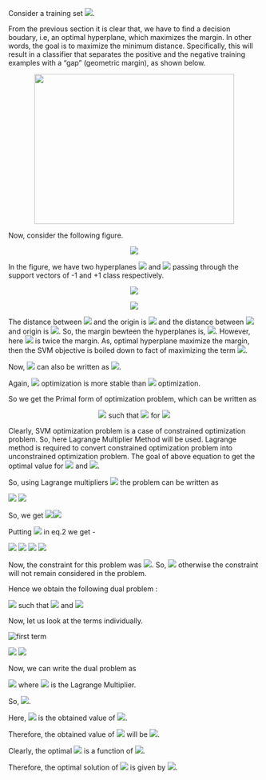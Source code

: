 Consider a training set <img src="https://render.githubusercontent.com/render/math?math=\Large S = \{(\vec{x_i},y_i), i = 1,2,....,n, y_i \in \{-1,+1\}\}">.

From the previous section it is clear that, we have to find a decision boudary, i.e, an optimal hyperplane, which maximizes the margin. In other words, the goal is to maximize the minimum distance. Specifically, this will result in a classifier that separates the positive and the negative training examples with a “gap” (geometric margin), as shown below. 

<p align = "center">
  <img src = "https://github.com/Adi-ds/Private-Repo/blob/main/images/image.png" width = 400 height = 300>
</p>

Now, consider the following figure.

<p align = "center">
  <img src = "https://miro.medium.com/max/511/1*uqqLm5bSTY-pD4CmW3SWew.png">
</p>

In the figure, we have two hyperplanes <img src="https://render.githubusercontent.com/render/math?math=\Large H_1"> and <img src="https://render.githubusercontent.com/render/math?math=\Large H_2"> passing through the support vectors of -1 and +1 class respectively.

<p align = "center">
  <img src="https://render.githubusercontent.com/render/math?math=\Large H_1 : \vec{w}^T\vec{x} %2B b = -1">
</p>

<p align = "center">
  <img src="https://render.githubusercontent.com/render/math?math=\Large H_2 : \vec{w}^T\vec{x} %2B b = 1">
</p>  

The distance between <img src="https://render.githubusercontent.com/render/math?math=\Large H_1"> and the origin is <img src = "https://render.githubusercontent.com/render/math?math=\Large \frac {b %2B 1}{|\vec{w}|}"> and the distance between <img src="https://render.githubusercontent.com/render/math?math=\Large H_2"> and origin is <img src="https://render.githubusercontent.com/render/math?math=\Large \frac {b-1}{|\vec{w}|}">. So, the margin bewteen the hyperplanes is, <img src="https://render.githubusercontent.com/render/math?math=\Large M = {\frac {b %2B 1}{|\vec{w}|}} - {\frac {b-1}{|\vec{w}|}} = {\frac {2}{|\vec{w}|}}">. However, here <img src="https://render.githubusercontent.com/render/math?math=\Large M"> is twice the margin. As, optimal hyperplane maximize the margin, then the SVM objective is boiled down to fact of maximizing the term <img src="https://render.githubusercontent.com/render/math?math=\Large \frac {1}{|\vec{w}|}">.

Now, <img src="https://render.githubusercontent.com/render/math?math=\Large max \frac {1}{|\vec{w}|}"> can also be written as <img src="https://render.githubusercontent.com/render/math?math=\Large  min\:|\vec{w}|">. 

Again, <img src="https://render.githubusercontent.com/render/math?math=\Large L_2"> optimization is more stable than <img src="https://render.githubusercontent.com/render/math?math=\Large L_1"> optimization. 

So we get the Primal form of optimization problem, which can be written as

<p align = "center">
  <img src="https://render.githubusercontent.com/render/math?math=\Large  min\:{\frac {||\vec{w}||^2}{2}}">
    <text>such that</text>
      <img src="https://render.githubusercontent.com/render/math?math=\Large y_i(\vec{w}^T\vec{x_i} %2B b)-1 \geq 0">
        <text>for</text>
          <img src="https://render.githubusercontent.com/render/math?math=\Large i = 1,2,.....,n"> 
</p>

Clearly, SVM optimization problem is a case of constrained optimization problem. So, here Lagrange Multiplier Method will be used. Lagrange method is required to convert constrained optimization problem into unconstrained optimization problem. The goal of above equation to get the optimal value for <img src="https://render.githubusercontent.com/render/math?math=\Large \vec{w}"> and <img src="https://render.githubusercontent.com/render/math?math=\Large b">.

So, using Lagrange multipliers <img src="https://render.githubusercontent.com/render/math?math=\Large {\lambda}_i, i = 1,2,.....,n"> the problem can be written as

<img src="https://render.githubusercontent.com/render/math?math=\Large L = {\frac {||\vec{w}||^2}{2}} - {\sum_{i = 1}^n} {\lambda_i (y_i (\vec{w}^T\vec{x_i} %2B b)-1)}..................................................................eq.1">

<img src="https://render.githubusercontent.com/render/math?math=\Large \implies L = {\frac {||w||^2}{2}} - {\sum_{i = 1}^n} {\lambda_i y_i (\vec{w}^T\vec{x_i} %2B b)} %2B {\sum_{i = 1}^n} \lambda_i .................................................eq.2">

So, we get <img src="https://render.githubusercontent.com/render/math?math=\Large \bigg\{ \begin{matrix} {\frac {\delta L}{\delta \vec{w}}} = \vec{w} - {\sum_{i = 1}^n} {\lambda_i y_i \vec{x_i}} = 0\\ {\frac {\delta L}{\delta b}} = {\sum_{i = 1}^n} {\lambda_i y_i} = 0 \end{matrix}"><img src="https://render.githubusercontent.com/render/math?math=\Large \implies \bigg\{ \begin{matrix} \vec{w} = {\sum_{i = 1}^n} {\lambda_i y_i \vec{x_i}} \\ {\sum_{i = 1}^n} {\lambda_i y_i} = 0 \end{matrix}">

Putting <img src="https://render.githubusercontent.com/render/math?math=\Large w = {\sum_{i = 1}^n} {\lambda_i y_i \vec{x_i}}"> in eq.2 we get -

<img src="https://render.githubusercontent.com/render/math?math=\Large L = {\frac {{\sum_{i = 1}^n}||{\lambda_i y_i \vec{x_i}}||^2}{2}} - {\sum_{j = 1}^n}{\sum_{i = 1}^n}{\lambda_j y_j ( (\lambda_i y_i \vec{x_i})^T \vec{x_j} %2B b)} %2B {\sum_{i = 1}^n} \lambda_i ">

<img src="https://render.githubusercontent.com/render/math?math=\Large \implies L = {\frac {{\sum_{i = 1}^n}(\lambda_j y_j \vec{x_j})^T(\lambda_j y_j \vec{x_j})}{2}} - {\sum_{j = 1}^n}{\sum_{i = 1}^n}{\lambda_i \lambda_j {\vec{x_i}}^T \vec{x_j} y_i y_j} %2B b{\sum_{j = 1}^n}{\sum_{i = 1}^n}{\lambda_j y_j} %2B {\sum_{j = 1}^n}{\lambda_j}">

<img src="https://render.githubusercontent.com/render/math?math=\Large \implies L = {\frac { {\sum_{i = 1}^n}{\sum_{j = 1}^n}{\lambda_i \lambda_j {\vec{x_i}}^T \vec{x_j} y_i y_j}}{2}} - {\sum_{i = 1}^n}{\sum_{j = 1}^n}{\lambda_i \lambda_j {\vec{x_i}}^T \vec{x_j} y_i y_j} %2B {\sum_{i = 1}^n}{\lambda_i}\:\:\:[\because {\sum_{i = 1}^n} {\lambda_i y_i} = 0]">


<img src="https://render.githubusercontent.com/render/math?math=\Large \implies L = {\sum_{i = 1}^n}{\lambda_i} - {\frac { {\sum_{i = 1}^n}{\sum_{j = 1}^n}{\lambda_i \lambda_j {\vec{x_i}}^T \vec{x_j} y_i y_j}}{2}}">

Now, the constraint for this problem was <img src="https://render.githubusercontent.com/render/math?math=\Large y_i(\vec{w}^T\vec{x_i} %2B b)-1 \geq 0">. So, <img src="https://render.githubusercontent.com/render/math?math=\Large \lambda_i \geq 0\:\forall\:i = i,2,.....,n"> otherwise the constraint will not remain considered in the problem.

Hence we obtain the following dual problem :

<p align = "left">
  <img src="https://render.githubusercontent.com/render/math?math=\Large {max_{\vec{\lambda}}}\:\:W(\vec{\lambda}) = {\sum_{i = 1}^n}{\lambda_i} - {\frac {1}{2}}{\sum_{i = 1}^n}{\sum_{j = 1}^n}{\lambda_i \lambda_j {\vec{x_i}}^T \vec{x_j} y_i y_j}">
    <text>  such that </text>
      <img src="https://render.githubusercontent.com/render/math?math=\Large \lambda_i \geq 0\:\forall\:i = i,2,.....,n">
        <text> and </text>
          <img src="https://render.githubusercontent.com/render/math?math=\Large {\sum_{i = 1}^n} {\lambda_i y_i} = 0 ">
</p>

Now, let us look at the terms individually.

![first term](https://github.com/Adi-ds/Private-Repo/blob/main/images/equatio.png)

<img src="https://equatio-api.texthelp.com/png/%5Cbegin%7Barray%7D%7Bl%7D%5Cfrac%7B1%7D%7B2%7D%5Csum_%7B1%3D1%7D%5En%5Clambda_i%5Clambda_jy_iy_jx_i%5ETx_j%5C%5C%0D%0A%3D%5Cfrac%7B1%7D%7B2%7D%5Cleft(%5Clambda_%7B1%5C%20%7D%5Clambda_2%5C%20...%5C%20%5Clambda_n%5Cright)%5Cbegin%7Bpmatrix%7Dy_1y_1x_1%5ETx_1%26y_1y_2x_1%5ETx_2%26..........%26y_1y_nx_1%5ETx_n%26%5C%5C%0D%0Ay_2y_1x_2%5ETx_1%26y_2y_2x_2%5ETx_2%26..........%26y_2y_nx_2%5ETx_n%26%5C%5C%0D%0A..............%26..............%26..........%26..............%26%5C%5C%0D%0A..............%26..............%26..........%26..............%26%5C%5C%0D%0A..............%26..............%26..........%26..............%26%5C%5C%0D%0Ay_ny_1x_n%5ETx_1%26y_ny_2x_n%5ETx_2%26..........%26y_ny_nx_n%5ETx_n%26%5Cend%7Bpmatrix%7D%5Cbegin%7Bpmatrix%7D%5Clambda_1%5C%5C%0D%0A%5Clambda_2%5C%5C%0D%0A.%5C%5C%0D%0A.%5C%5C%0D%0A.%5C%5C%0D%0A%5Clambda_n%5C%5C%0D%0A%5Cend%7Bpmatrix%7D%5C%5C%0D%0A%3D%5Cfrac%7B1%7D%7B2%7D%5Cvec%7B%5Clambda%7D%5ETQ%5Cvec%7B%5Clambda%7D%5Cend%7Barray%7D?height=286">

<img src="https://render.githubusercontent.com/render/math?math=\Large \sum_{i=1}^n\lambda_iy_i=\lambda_1+\lambda_2+....+\lambda_n=\ \left(\lambda_1\ \lambda_{2\ }....\ \lambda_n\right)\left[\begin{matrix}y_1\\y_2\\.\\.\\.\\y_n\end{matrix}\right] = \vec{\lambda}^T\vec{y}">

Now, we can write the dual problem as 

<img src = "https://equatio-api.texthelp.com/png/K%5C%20%3D%5C%20%5Cvec%7B%5Clambda%7D%5ET-%5C%20%5Cfrac%7B1%7D%7B2%7D%5Cvec%7B%5Clambda%7D%5ETQ%5Clambda%2B%5Cbeta%5Cvec%7B%5Clambda%7D%5ET%5Cvec%7By%7D?height=49"> where <img src="https://render.githubusercontent.com/render/math?math=\Large \beta"> is the Lagrange Multiplier.

So, <img src = "https://equatio-api.texthelp.com/png/%5Cbegin%7Barray%7D%7Bl%7D%5Cnabla_%7B%5Cvec%7B%5Clambda%7D%7DK%5C%20%3D%5C%20%5Cvec%7B1%7D-%5C%20Q%5Cvec%7B%5Clambda%7D%5C%20%2B%5C%20%5Cbeta%5Cvec%7By%7D%5C%20%3D%5C%200%5C%20%5CRightarrow%5C%20Q%5Cvec%7B%5Clambda%5C%20%7D%3D(%5Cvec%7B1%7D%5C%20%2B%5C%20%5Cbeta%5Cvec%7By%7D)%5C%20%5CRightarrow%5C%20%5Cvec%7B%5Clambda%7D%5E%7B*%7D%5C%20%3D%20%5C%20Q%5E%7B-1%7D(%5Cvec%7B1%7D%5C%20%2B%5C%20%5Cbeta%5Cvec%7By%7D)%5Cend%7Barray%7D?height=37">.

Here, <img src="https://render.githubusercontent.com/render/math?math=\Large \vec{\lambda}^{*}"> is the obtained value of <img src="https://render.githubusercontent.com/render/math?math=\Large \vec{\lambda}">.

Therefore, the obtained value of <img src="https://render.githubusercontent.com/render/math?math=\Large \vec{w}"> will be <img src = "https://equatio-api.texthelp.com/png/w%5E*%3D%5C%20%5Csum_%7Bi%3D1%7D%5En%5Clambda_i%5E*y_ix_i?height=73">. 

Clearly, the optimal <img src="https://render.githubusercontent.com/render/math?math=\Large \vec{w^{*}}"> is a function of <img src="https://render.githubusercontent.com/render/math?math=\Large \vec{\lambda}^{*}">.

Therefore, the optimal solution of <img src="https://render.githubusercontent.com/render/math?math=\Large b"> is given by <img src = "https://render.githubusercontent.com/render/math?math=\Large b^*\ =\ -\ \frac {\max_{i:y_i=-1}\vec{w^*}^T\vec{x_i}\ %2B \min_{i:y_i=1}\vec{w^*}^T\vec{x_i} }{2}">.

